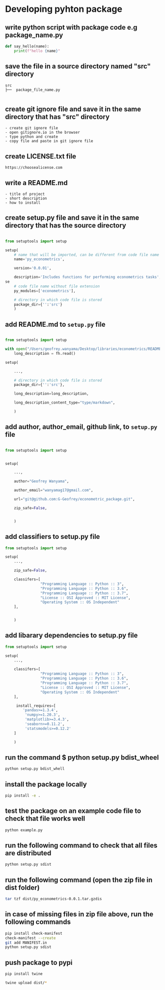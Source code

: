 
# Developing pyhton package

## write python script with package code e.g package_name.py
```python
def say_hello(name):
    print(f"hello {name}"
```
## save the file in a source directory named  "src" directory
```
src
├──  package_file_name.py
 
```
## create git ignore file and save it in the same directory that has "src" directory
	- create git ignore file
	- open gitignore.io in the browser
	- type python and create
	- copy file and paste in git ignore file

## create LICENSE.txt file
	https://choosealicense.com

## write a README.md
	- title of project
	- short description
	- how to install

## create setup.py file and save it in the same directory that has the source directory
```python

from setuptools import setup

setup(
    # name that will be imported, can be different from code file name
    name='py_econometrics',

    version='0.0.01',

    description='Includes functions for performing econometrics tasks',
se
    # code file name without file extension
    py_modules=['econometrics'],

    # directory in which code file is stored
    package_dir={'':'src'}
    )
```

## add README.md to `setup.py` file
```python

from setuptools import setup

with open("/Users/geofrey.wanyama/Desktop/libraries/econometrics/README.md", "r") as fh:
    long_description = fh.read()

setup(

	...,

    # directory in which code file is stored
    package_dir={'':'src'},

    long_description=long_description,

    long_description_content_type="type/markdown",

    )
```

## add author, author_email, github link,  to `setup.py` file
```python

from setuptools import setup


setup(

	...,

    author="Geofrey Wanyama",

    author_email="wanyamag17@gmail.com",

    url="git@github.com:G-Geofrey/econometric_package.git",

    zip_safe=False,


    )
```

## add classifiers to setup.py file
```python
from setuptools import setup

setup(
	...,

    zip_safe=False,

    classifers=[ 
                "Programming Language :: Python :: 3",
                "Programming Language :: Python :: 3.6",
                "Programming Language :: Python :: 3.7", 
                "License :: OSI Approved :: MIT License",
                "Operating System :: OS Independent"
    ],


    )
```

## add libarary dependencies to setup.py file
```python
from setuptools import setup

setup(
	...,

    classifers=[ 
                "Programming Language :: Python :: 3",
                "Programming Language :: Python :: 3.6",
                "Programming Language :: Python :: 3.7", 
                "License :: OSI Approved :: MIT License",
                "Operating System :: OS Independent"
    ],

     install_requires=[
     	'pandas>=1.3.4',
		 'numpy>=1.20.3',
		 'matplotlib>=3.4.3',
		 'seaborn>=0.11.2',
		 'statsmodels>=0.12.2'
	]

    )

```

## run the command $ python setup.py bdist_wheel
```bash
python setup.py bdist_whell
```

## install the package locally
```bash
pip install -e . 
```

## test the package on an example code file to check that file works well
```bash
python example.py
```

## run the following command to check that all files are distributed
```bash
python setup.py sdist
```
## run the following command (open the zip file in dist folder)
```bash
tar tzf dist/py_econometrics-0.0.1.tar.gzdis
```

## in case of missing files in zip file above, run the following commands
```bash
pip install check-manifest
check-manifest --create
git add MANIFEST.in
python setup.py sdist

```

## push package to pypi
```bash
pip install twine

twine upload dist/*
```




